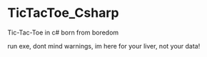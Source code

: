 # TicTacToe_Csharp
Tic-Tac-Toe in c# born from boredom

run exe, dont mind warnings, im here for your liver, not your data!
